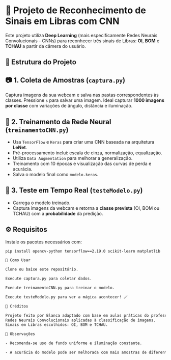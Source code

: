 # 🤖 Projeto de Reconhecimento de Sinais em Libras com CNN

Este projeto utiliza **Deep Learning** (mais especificamente Redes Neurais Convolucionais - CNNs) para reconhecer três sinais de Libras: **OI**, **BOM** e **TCHAU** a partir da câmera do usuário.

## 📁 Estrutura do Projeto


## 📷 1. Coleta de Amostras (`captura.py`)

Captura imagens da sua webcam e salva nas pastas correspondentes às classes. Pressione `s` para salvar uma imagem. Ideal capturar **1000 imagens por classe** com variações de ângulo, distância e iluminação.

## 🧠 2. Treinamento da Rede Neural (`treinamentoCNN.py`)

- Usa `TensorFlow` e `Keras` para criar uma CNN baseada na arquitetura **LeNet**.
- Pré-processamento inclui: escala de cinza, normalização, equalização.
- Utiliza `Data Augmentation` para melhorar a generalização.
- Treinamento com 10 épocas e visualização das curvas de perda e acurácia.
- Salva o modelo final como `modelo.keras`.

## 🧪 3. Teste em Tempo Real (`testeModelo.py`)

- Carrega o modelo treinado.
- Captura imagens da webcam e retorna a **classe prevista** (OI, BOM ou TCHAU) com a **probabilidade** da predição.

## ⚙️ Requisitos

Instale os pacotes necessários com:

```bash
pip install opencv-python tensorflow==2.19.0 scikit-learn matplotlib

🚀 Como Usar

Clone ou baixe este repositório.

Execute captura.py para coletar dados.

Execute treinamentoCNN.py para treinar o modelo.

Execute testeModelo.py para ver a mágica acontecer! 🪄

💬 Créditos

Projeto feito por Blanca adaptado com base em aulas práticas do professor Márcio sobre
Redes Neurais Convolucionais aplicadas à classificação de imagens.
Sinais em Libras escolhidos: OI, BOM e TCHAU.

📌 Observações

- Recomenda-se uso de fundo uniforme e iluminação constante.

- A acurácia do modelo pode ser melhorada com mais amostras de diferentes pessoas.